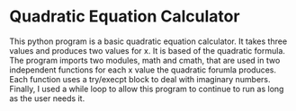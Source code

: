 <h1>Quadratic Equation Calculator</h1>

This python program is a basic quadratic equation calculator. It takes three values and produces two values for x. It is based of the quadratic formula. The program imports two modules, math and cmath, that are used in two independent functions for each x value the quadratic forumla produces. Each function uses a try/execpt block to deal with imaginary numbers. Finally, I used a while loop to allow this program to continue to run as long as the user needs it. 
